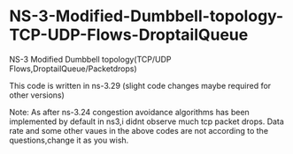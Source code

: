 # NS-3-Modified-Dumbbell-topology-TCP-UDP-Flows-DroptailQueue
NS-3 Modified Dumbbell topology(TCP/UDP Flows,DroptailQueue/Packetdrops) 

This code is written in ns-3.29 (slight code changes maybe required for other versions)

Note: As after ns-3.24 congestion avoidance algorithms has been implemented by default in ns3,i didnt observe much tcp packet drops.
Data rate and some other vaues in the above codes are not according to the questions,change it as you wish.
